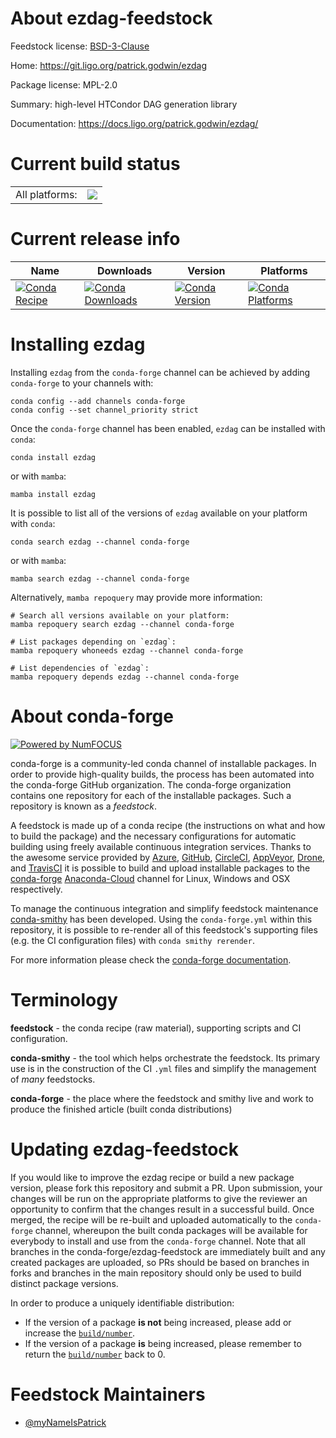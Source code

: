 About ezdag-feedstock
=====================

Feedstock license: [BSD-3-Clause](https://github.com/conda-forge/ezdag-feedstock/blob/main/LICENSE.txt)

Home: https://git.ligo.org/patrick.godwin/ezdag

Package license: MPL-2.0

Summary: high-level HTCondor DAG generation library

Documentation: https://docs.ligo.org/patrick.godwin/ezdag/

Current build status
====================


<table><tr><td>All platforms:</td>
    <td>
      <a href="https://dev.azure.com/conda-forge/feedstock-builds/_build/latest?definitionId=18541&branchName=main">
        <img src="https://dev.azure.com/conda-forge/feedstock-builds/_apis/build/status/ezdag-feedstock?branchName=main">
      </a>
    </td>
  </tr>
</table>

Current release info
====================

| Name | Downloads | Version | Platforms |
| --- | --- | --- | --- |
| [![Conda Recipe](https://img.shields.io/badge/recipe-ezdag-green.svg)](https://anaconda.org/conda-forge/ezdag) | [![Conda Downloads](https://img.shields.io/conda/dn/conda-forge/ezdag.svg)](https://anaconda.org/conda-forge/ezdag) | [![Conda Version](https://img.shields.io/conda/vn/conda-forge/ezdag.svg)](https://anaconda.org/conda-forge/ezdag) | [![Conda Platforms](https://img.shields.io/conda/pn/conda-forge/ezdag.svg)](https://anaconda.org/conda-forge/ezdag) |

Installing ezdag
================

Installing `ezdag` from the `conda-forge` channel can be achieved by adding `conda-forge` to your channels with:

```
conda config --add channels conda-forge
conda config --set channel_priority strict
```

Once the `conda-forge` channel has been enabled, `ezdag` can be installed with `conda`:

```
conda install ezdag
```

or with `mamba`:

```
mamba install ezdag
```

It is possible to list all of the versions of `ezdag` available on your platform with `conda`:

```
conda search ezdag --channel conda-forge
```

or with `mamba`:

```
mamba search ezdag --channel conda-forge
```

Alternatively, `mamba repoquery` may provide more information:

```
# Search all versions available on your platform:
mamba repoquery search ezdag --channel conda-forge

# List packages depending on `ezdag`:
mamba repoquery whoneeds ezdag --channel conda-forge

# List dependencies of `ezdag`:
mamba repoquery depends ezdag --channel conda-forge
```


About conda-forge
=================

[![Powered by
NumFOCUS](https://img.shields.io/badge/powered%20by-NumFOCUS-orange.svg?style=flat&colorA=E1523D&colorB=007D8A)](https://numfocus.org)

conda-forge is a community-led conda channel of installable packages.
In order to provide high-quality builds, the process has been automated into the
conda-forge GitHub organization. The conda-forge organization contains one repository
for each of the installable packages. Such a repository is known as a *feedstock*.

A feedstock is made up of a conda recipe (the instructions on what and how to build
the package) and the necessary configurations for automatic building using freely
available continuous integration services. Thanks to the awesome service provided by
[Azure](https://azure.microsoft.com/en-us/services/devops/), [GitHub](https://github.com/),
[CircleCI](https://circleci.com/), [AppVeyor](https://www.appveyor.com/),
[Drone](https://cloud.drone.io/welcome), and [TravisCI](https://travis-ci.com/)
it is possible to build and upload installable packages to the
[conda-forge](https://anaconda.org/conda-forge) [Anaconda-Cloud](https://anaconda.org/)
channel for Linux, Windows and OSX respectively.

To manage the continuous integration and simplify feedstock maintenance
[conda-smithy](https://github.com/conda-forge/conda-smithy) has been developed.
Using the ``conda-forge.yml`` within this repository, it is possible to re-render all of
this feedstock's supporting files (e.g. the CI configuration files) with ``conda smithy rerender``.

For more information please check the [conda-forge documentation](https://conda-forge.org/docs/).

Terminology
===========

**feedstock** - the conda recipe (raw material), supporting scripts and CI configuration.

**conda-smithy** - the tool which helps orchestrate the feedstock.
                   Its primary use is in the construction of the CI ``.yml`` files
                   and simplify the management of *many* feedstocks.

**conda-forge** - the place where the feedstock and smithy live and work to
                  produce the finished article (built conda distributions)


Updating ezdag-feedstock
========================

If you would like to improve the ezdag recipe or build a new
package version, please fork this repository and submit a PR. Upon submission,
your changes will be run on the appropriate platforms to give the reviewer an
opportunity to confirm that the changes result in a successful build. Once
merged, the recipe will be re-built and uploaded automatically to the
`conda-forge` channel, whereupon the built conda packages will be available for
everybody to install and use from the `conda-forge` channel.
Note that all branches in the conda-forge/ezdag-feedstock are
immediately built and any created packages are uploaded, so PRs should be based
on branches in forks and branches in the main repository should only be used to
build distinct package versions.

In order to produce a uniquely identifiable distribution:
 * If the version of a package **is not** being increased, please add or increase
   the [``build/number``](https://docs.conda.io/projects/conda-build/en/latest/resources/define-metadata.html#build-number-and-string).
 * If the version of a package **is** being increased, please remember to return
   the [``build/number``](https://docs.conda.io/projects/conda-build/en/latest/resources/define-metadata.html#build-number-and-string)
   back to 0.

Feedstock Maintainers
=====================

* [@myNameIsPatrick](https://github.com/myNameIsPatrick/)

